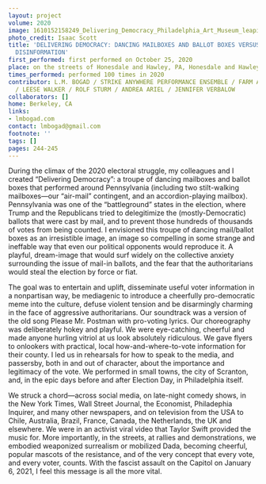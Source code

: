 ```yaml
---
layout: project
volume: 2020
image: 1610152158249_Delivering_Democracy_Philadelphia_Art_Museum_leaping_Isaac_Scott.jpg
photo_credit: Isaac Scott
title: 'DELIVERING DEMOCRACY: DANCING MAILBOXES AND BALLOT BOXES VERSUS AUTHORITARIAN
  DISINFORMATION'
first_performed: first performed on October 25, 2020
place: on the streets of Honesdale and Hawley, PA, Honesdale and Hawley, PA
times_performed: performed 100 times in 2020
contributor: L.M. BOGAD / STRIKE ANYWHERE PERFORMANCE ENSEMBLE / FARM ARTS COLLECTIVE
  / LEESE WALKER / ROLF STURM / ANDREA ARIEL / JENNIFER VERBALOW
collaborators: []
home: Berkeley, CA
links:
- lmbogad.com
contact: lmbogad@gmail.com
footnote: ''
tags: []
pages: 244-245
---
```

During the climax of the 2020 electoral struggle, my colleagues and I created “Delivering Democracy”: a troupe of dancing mailboxes and ballot boxes that performed around Pennsylvania (including two stilt-walking mailboxes—our “air-mail” contingent, and an accordion-playing mailbox). Pennsylvania was one of the “battleground” states in the election, where Trump and the Republicans tried to delegitimize the (mostly-Democratic) ballots that were cast by mail, and to prevent those hundreds of thousands of votes from being counted. I envisioned this troupe of dancing mail/ballot boxes as an irresistible image, an image so compelling in some strange and ineffable way that even our political opponents would reproduce it. A playful, dream-image that would surf widely on the collective anxiety surrounding the issue of mail-in ballots, and the fear that the authoritarians would steal the election by force or fiat.  

The goal was to entertain and uplift, disseminate useful voter information in a nonpartisan way, be mediagenic to introduce a cheerfully pro-democratic meme into the culture, defuse violent tension and be disarmingly charming in the face of aggressive authoritarians. Our soundtrack was a version of the old song Please Mr. Postman with pro-voting lyrics.  Our choreography was deliberately hokey and playful. We were eye-catching, cheerful and made anyone hurling vitriol at us look absolutely ridiculous. We gave flyers to onlookers with practical, local how-and-where-to-vote information for their county. I led us in rehearsals for how to speak to the media, and passersby, both in and out of character, about the importance and legitimacy of the vote. We performed in small towns, the city of Scranton, and, in the epic days before and after Election Day, in Philadelphia itself. 

We struck a chord—across social media, on late-night comedy shows, in the New York Times, Wall Street Journal, the Economist, Philadephia Inquirer, and many other newspapers, and on television from the USA to Chile, Australia, Brazil, France, Canada, the Netherlands, the UK and elsewhere.  We were in an activist viral video that Taylor Swift provided the music for. More importantly, in the streets, at rallies and demonstrations, we embodied weaponized surrealism or mobilized Dada, becoming cheerful, popular mascots of the resistance, and of the very concept that every vote, and every voter, counts. With the fascist assault on the Capitol on January 6, 2021, I feel this message is all the more vital.